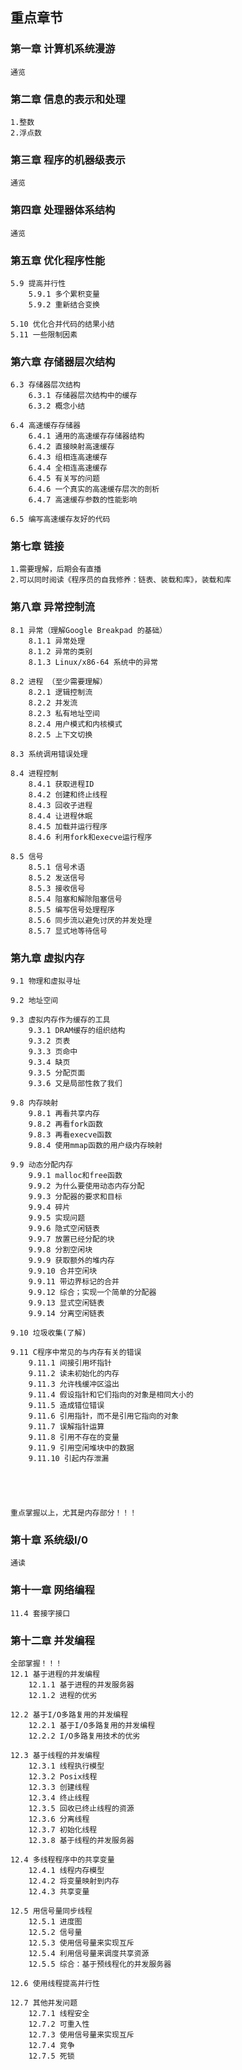 ## 重点章节
### 第一章 计算机系统漫游
    通览

### 第二章 信息的表示和处理
    1.整数
    2.浮点数

### 第三章 程序的机器级表示
    通览

### 第四章 处理器体系结构
    通览

### 第五章 优化程序性能
    5.9 提高并行性
        5.9.1 多个累积变量
        5.9.2 重新结合变换
    
    5.10 优化合并代码的结果小结
    5.11 一些限制因素

### 第六章 存储器层次结构
    6.3 存储器层次结构
        6.3.1 存储器层次结构中的缓存
        6.3.2 概念小结

    6.4 高速缓存存储器
        6.4.1 通用的高速缓存存储器结构
        6.4.2 直接映射高速缓存
        6.4.3 组相连高速缓存
        6.4.4 全相连高速缓存
        6.4.5 有关写的问题
        6.4.6 一个真实的高速缓存层次的剖析
        6.4.7 高速缓存参数的性能影响
    
    6.5 编写高速缓存友好的代码

### 第七章 链接 
    1.需要理解，后期会有直播
    2.可以同时阅读《程序员的自我修养：链表、装载和库》，装载和库

### 第八章 异常控制流
    8.1 异常（理解Google Breakpad 的基础）
        8.1.1 异常处理
        8.1.2 异常的类别
        8.1.3 Linux/x86-64 系统中的异常

    8.2 进程 （至少需要理解）
        8.2.1 逻辑控制流
        8.2.2 并发流
        8.2.3 私有地址空间
        8.2.4 用户模式和内核模式
        8.2.5 上下文切换

    8.3 系统调用错误处理

    8.4 进程控制
        8.4.1 获取进程ID
        8.4.2 创建和终止线程
        8.4.3 回收子进程
        8.4.4 让进程休眠
        8.4.5 加载并运行程序
        8.4.6 利用fork和execve运行程序

    8.5 信号
        8.5.1 信号术语
        8.5.2 发送信号
        8.5.3 接收信号
        8.5.4 阻塞和解除阻塞信号
        8.5.5 编写信号处理程序
        8.5.6 同步流以避免讨厌的并发处理
        8.5.7 显式地等待信号

### 第九章 虚拟内存
    9.1 物理和虚拟寻址

    9.2 地址空间

    9.3 虚拟内存作为缓存的工具
        9.3.1 DRAM缓存的组织结构
        9.3.2 页表
        9.3.3 页命中
        9.3.4 缺页
        9.3.5 分配页面
        9.3.6 又是局部性救了我们

    9.8 内存映射
        9.8.1 再看共享内存
        9.8.2 再看fork函数
        9.8.3 再看execve函数
        9.8.4 使用mmap函数的用户级内存映射
    
    9.9 动态分配内存
        9.9.1 malloc和free函数
        9.9.2 为什么要使用动态内存分配
        9.9.3 分配器的要求和目标
        9.9.4 碎片
        9.9.5 实现问题
        9.9.6 隐式空闲链表
        9.9.7 放置已经分配的块
        9.9.8 分割空闲块
        9.9.9 获取额外的堆内存
        9.9.10 合并空闲块
        9.9.11 带边界标记的合并
        9.9.12 综合；实现一个简单的分配器
        9.9.13 显式空闲链表
        9.9.14 分离空闲链表

    9.10 垃圾收集(了解)

    9.11 C程序中常见的与内存有关的错误
        9.11.1 间接引用坏指针
        9.11.2 读未初始化的内存
        9.11.3 允许栈缓冲区溢出
        9.11.4 假设指针和它们指向的对象是相同大小的
        9.11.5 造成错位错误
        9.11.6 引用指针，而不是引用它指向的对象
        9.11.7 误解指针运算
        9.11.8 引用不存在的变量
        9.11.9 引用空闲堆块中的数据
        9.11.10 引起内存泄漏
    




    重点掌握以上，尤其是内存部分！！！

### 第十章 系统级I/0
    通读

### 第十一章 网络编程
    11.4 套接字接口

### 第十二章 并发编程
    全部掌握！！！
    12.1 基于进程的并发编程
        12.1.1 基于进程的并发服务器
        12.1.2 进程的优劣
    
    12.2 基于I/O多路复用的并发编程
        12.2.1 基于I/O多路复用的并发编程
        12.2.2 I/O多路复用技术的优劣

    12.3 基于线程的并发编程
        12.3.1 线程执行模型
        12.3.2 Posix线程
        12.3.3 创建线程
        12.3.4 终止线程
        12.3.5 回收已终止线程的资源
        12.3.6 分离线程
        12.3.7 初始化线程
        12.3.8 基于线程的并发服务器

    12.4 多线程程序中的共享变量
        12.4.1 线程内存模型
        12.4.2 将变量映射到内存
        12.4.3 共享变量

    12.5 用信号量同步线程
        12.5.1 进度图
        12.5.2 信号量
        12.5.3 使用信号量来实现互斥
        12.5.4 利用信号量来调度共享资源
        12.5.5 综合：基于预线程化的并发服务器
    
    12.6 使用线程提高并行性
    
    12.7 其他并发问题
        12.7.1 线程安全
        12.7.2 可重入性
        12.7.3 使用信号量来实现互斥
        12.7.4 竞争
        12.7.5 死锁

    
